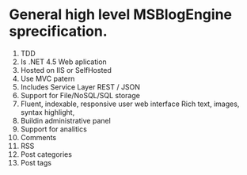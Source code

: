 General high level MSBlogEngine sprecification.
============

1.	TDD 
2.	Is .NET 4.5 Web aplication
3.	Hosted on IIS or SelfHosted
4.	Use MVC patern
5.	Includes Service Layer
		REST / JSON
6.	Support for File/NoSQL/SQL storage
7.	Fluent, indexable, responsive user web interface
		Rich text, images, syntax highlight,
8.	Buildin administrative panel
9.	Support for analitics
10.	Comments
11.	RSS
12. Post categories
13.	Post tags

